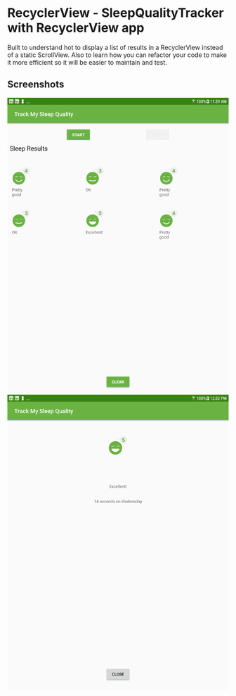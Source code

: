 # RecyclerView - SleepQualityTracker with RecyclerView app
Built to understand hot to display a list of results in a RecyclerView instead of a static ScrollView. Also to learn how you can refactor your code to make it more efficient so it will be easier to maintain and test.

## Screenshots

![Screenshot1](screenshots/sleep_tracker_recycler_home.png)
![Screenshot2](screenshots/sleep_tracker_recycler_detail.png)
